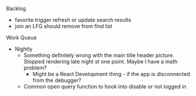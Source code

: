 Backlog
* favorite trigger refresh or update search results
* join an LFG should remove from find list

Work Queue
* Nightly
  * Something definitely wrong with the main title header picture. Stopped rendering late night st one point. Maybe I have a math problem?
    * Might be a React Development thing - if the app is disconnected from the debugger?
  * Common open query function to hook into disable or not logged in
